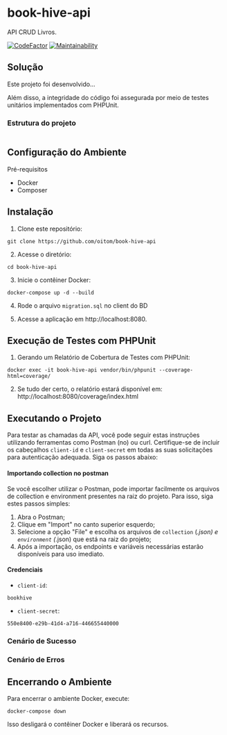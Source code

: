 # book-hive-api
API CRUD Livros.

[![CodeFactor](https://www.codefactor.io/repository/github/oitom/book-hive-api/badge)](https://www.codefactor.io/repository/github/oitom/book-hive-api)
[![Maintainability](https://api.codeclimate.com/v1/badges/b6622d01eb5db20fb80e/maintainability)](https://codeclimate.com/github/oitom/book-hive-api/maintainability)

## Solução
Este projeto foi desenvolvido...

Além disso, a integridade do código foi assegurada por meio de testes unitários implementados com PHPUnit.

### Estrutura do projeto
```

```

## Configuração do Ambiente
Pré-requisitos

- Docker
- Composer

## Instalação
1. Clone este repositório:

```
git clone https://github.com/oitom/book-hive-api
```

2. Acesse o diretório:
```
cd book-hive-api
```

3. Inicie o contêiner Docker:
```
docker-compose up -d --build
```

4. Rode o arquivo `migration.sql` no client do BD

5. Acesse a aplicação em http://localhost:8080.

## Execução de Testes com PHPUnit

1. Gerando um Relatório de Cobertura de Testes com PHPUnit:
```
docker exec -it book-hive-api vendor/bin/phpunit --coverage-html=coverage/
```
2. Se tudo der certo, o relatório estará disponível em: http://localhost:8080/coverage/index.html

## Executando o Projeto
Para testar as chamadas da API, você pode seguir estas instruções utilizando ferramentas como Postman (no) ou curl. Certifique-se de incluir os cabeçalhos `client-id` e `client-secret` em todas as suas solicitações para autenticação adequada. Siga os passos abaixo:

#### Importando collection no postman
Se você escolher utilizar o Postman, pode importar facilmente os arquivos de collection e environment presentes na raiz do projeto. Para isso, siga estes passos simples:

1. Abra o Postman;
2. Clique em "Import" no canto superior esquerdo;
3. Selecione a opção "File" e escolha os arquivos de `collection` (*.json) e `environment` (*.json) que está na raiz do projeto;
4. Após a importação, os endpoints e variáveis necessárias estarão disponíveis para uso imediato.

#### Credenciais

- `client-id`: 
```
bookhive
```

- `client-secret`: 
```
550e8400-e29b-41d4-a716-446655440000
```

### Cenário de Sucesso

### Cenário de Erros

## Encerrando o Ambiente
Para encerrar o ambiente Docker, execute:

```
docker-compose down
```
Isso desligará o contêiner Docker e liberará os recursos.